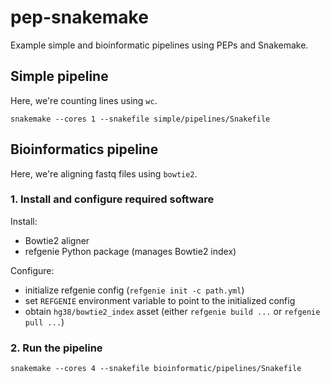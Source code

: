 # pep-snakemake

Example simple and bioinformatic pipelines using PEPs and Snakemake.

## Simple pipeline

Here, we're counting lines using `wc`.

```
snakemake --cores 1 --snakefile simple/pipelines/Snakefile
```

## Bioinformatics pipeline

Here, we're aligning fastq files using `bowtie2`.

### 1. Install and configure required software

Install: 
- Bowtie2 aligner
- refgenie Python package (manages Bowtie2 index)

Configure:
- initialize refgenie config (`refgenie init -c path.yml`)
- set `REFGENIE` environment variable to point to the initialized config
- obtain `hg38/bowtie2_index` asset (either `refgenie build ...` or `refgenie pull ...`)

### 2. Run the pipeline

```
snakemake --cores 4 --snakefile bioinformatic/pipelines/Snakefile
```
